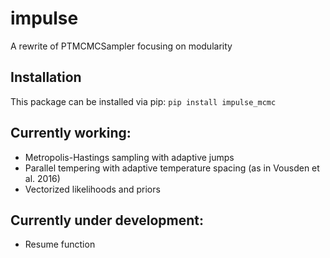 # impulse
  A rewrite of PTMCMCSampler focusing on modularity

## Installation

  This package can be installed via pip: `pip install impulse_mcmc`

## Currently working:
  * Metropolis-Hastings sampling with adaptive jumps
  * Parallel tempering with adaptive temperature spacing (as in Vousden et al. 2016)
  * Vectorized likelihoods and priors

## Currently under development:
  * Resume function
